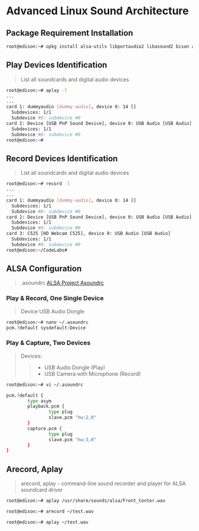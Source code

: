 # Advanced Linux Sound Architecture

## Package Requirement Installation

```sh
root@edison:~# opkg install alsa-utils libportaudio2 libasound2 bison alsa-lib-dev alsa-utils-dev alsa-dev
```

## Play Devices Identification

> List all soundcards and digital audio devices

```sh
root@edison:~# aplay -l
...
...
card 1: dummyaudio [dummy-audio], device 0: 14 []
  Subdevices: 1/1
  Subdevice #0: subdevice #0
card 2: Device [USB PnP Sound Device], device 0: USB Audio [USB Audio]
  Subdevices: 1/1
  Subdevice #0: subdevice #0
root@edison:~# 
```

## Record Devices Identification

> List all soundcards and digital audio devices

```sh
root@edison:~# record -l
...
...
card 1: dummyaudio [dummy-audio], device 0: 14 []
  Subdevices: 1/1
  Subdevice #0: subdevice #0
card 2: Device [USB PnP Sound Device], device 0: USB Audio [USB Audio]
  Subdevices: 1/1
  Subdevice #0: subdevice #0
card 3: C525 [HD Webcam C525], device 0: USB Audio [USB Audio]
  Subdevices: 1/1
  Subdevice #0: subdevice #0
root@edison:~/CodeLabs# 
```

## ALSA Configuration

> .asoundrc [ALSA Project Asoundrc](https://www.alsa-project.org/main/index.php/Asoundrc)

### Play & Record, One Single Device

> Device USB Audio Dongle

```sh
root@edison:~# nano ~/.asoundrc
pcm.!default sysdefault:Device
```

### Play & Capture, Two Devices

> Devices:
>> - USB Audio Dongle (Play)
>> - USB Camera with Microphone (Record)

```sh
root@edison:~# vi ~/.asoundrc
```

```sh
pcm.!default {
        type asym
        playback.pcm {
                type plug
                slave.pcm "hw:2,0"
        }
        capture.pcm {
                type plug
                slave.pcm "hw:3,0"
        }
}
```

## Arecord, Aplay

> arecord, aplay - command-line sound recorder and player for ALSA soundcard driver

```sh
root@edison:~# aplay /usr/share/sounds/alsa/Front_Center.wav
```

```sh
root@edison:~# arecord ~/test.wav
```

```sh
root@edison:~# aplay ~/test.wav
```



